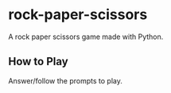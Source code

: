 # rock-paper-scissors
A rock paper scissors game made with Python.

## How to Play
Answer/follow the prompts to play.

